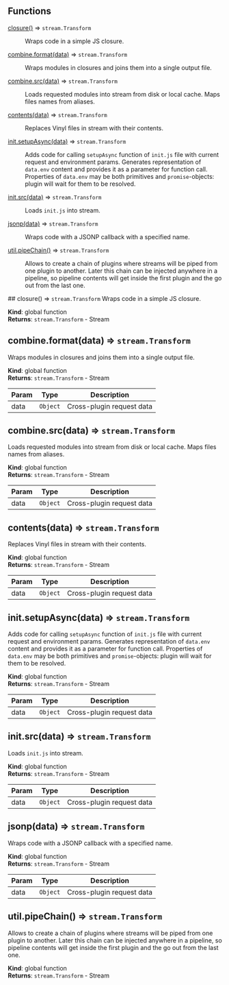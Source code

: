 ## Functions
<dl>
<dt><a href="#closure">closure()</a> ⇒ <code>stream.Transform</code></dt>
<dd><p>Wraps code in a simple JS closure.</p>
</dd>
<dt><a href="#combine.format">combine.format(data)</a> ⇒ <code>stream.Transform</code></dt>
<dd><p>Wraps modules in closures and joins them into a single output file.</p>
</dd>
<dt><a href="#combine.src">combine.src(data)</a> ⇒ <code>stream.Transform</code></dt>
<dd><p>Loads requested modules into stream from disk or local cache.
Maps files names from aliases.</p>
</dd>
<dt><a href="#contents">contents(data)</a> ⇒ <code>stream.Transform</code></dt>
<dd><p>Replaces Vinyl files in stream with their contents.</p>
</dd>
<dt><a href="#init.setupAsync">init.setupAsync(data)</a> ⇒ <code>stream.Transform</code></dt>
<dd><p>Adds code for calling <code>setupAsync</code> function of <code>init.js</code> file with current request and environment params.
Generates representation of <code>data.env</code> content and provides it as a parameter for function call.
Properties of <code>data.env</code> may be both primitives and <code>promise</code>-objects: plugin will wait for them to be resolved.</p>
</dd>
<dt><a href="#init.src">init.src(data)</a> ⇒ <code>stream.Transform</code></dt>
<dd><p>Loads <code>init.js</code> into stream.</p>
</dd>
<dt><a href="#jsonp">jsonp(data)</a> ⇒ <code>stream.Transform</code></dt>
<dd><p>Wraps code with a JSONP callback with a specified name.</p>
</dd>
<dt><a href="#util.pipeChain">util.pipeChain()</a> ⇒ <code>stream.Transform</code></dt>
<dd><p>Allows to create a chain of plugins where streams will be piped from one plugin to another.
Later this chain can be injected anywhere in a pipeline,
so pipeline contents will get inside the first plugin and the go out from the last one.</p>
</dd>
</dl>
<a name="closure"></a>
## closure() ⇒ <code>stream.Transform</code>
Wraps code in a simple JS closure.

**Kind**: global function  
**Returns**: <code>stream.Transform</code> - Stream  
<a name="combine.format"></a>
## combine.format(data) ⇒ <code>stream.Transform</code>
Wraps modules in closures and joins them into a single output file.

**Kind**: global function  
**Returns**: <code>stream.Transform</code> - Stream  

| Param | Type | Description |
| --- | --- | --- |
| data | <code>Object</code> | Cross-plugin request data |

<a name="combine.src"></a>
## combine.src(data) ⇒ <code>stream.Transform</code>
Loads requested modules into stream from disk or local cache.
Maps files names from aliases.

**Kind**: global function  
**Returns**: <code>stream.Transform</code> - Stream  

| Param | Type | Description |
| --- | --- | --- |
| data | <code>Object</code> | Cross-plugin request data |

<a name="contents"></a>
## contents(data) ⇒ <code>stream.Transform</code>
Replaces Vinyl files in stream with their contents.

**Kind**: global function  
**Returns**: <code>stream.Transform</code> - Stream  

| Param | Type | Description |
| --- | --- | --- |
| data | <code>Object</code> | Cross-plugin request data |

<a name="init.setupAsync"></a>
## init.setupAsync(data) ⇒ <code>stream.Transform</code>
Adds code for calling `setupAsync` function of `init.js` file with current request and environment params.
Generates representation of `data.env` content and provides it as a parameter for function call.
Properties of `data.env` may be both primitives and `promise`-objects: plugin will wait for them to be resolved.

**Kind**: global function  
**Returns**: <code>stream.Transform</code> - Stream  

| Param | Type | Description |
| --- | --- | --- |
| data | <code>Object</code> | Cross-plugin request data |

<a name="init.src"></a>
## init.src(data) ⇒ <code>stream.Transform</code>
Loads `init.js` into stream.

**Kind**: global function  
**Returns**: <code>stream.Transform</code> - Stream  

| Param | Type | Description |
| --- | --- | --- |
| data | <code>Object</code> | Cross-plugin request data |

<a name="jsonp"></a>
## jsonp(data) ⇒ <code>stream.Transform</code>
Wraps code with a JSONP callback with a specified name.

**Kind**: global function  
**Returns**: <code>stream.Transform</code> - Stream  

| Param | Type | Description |
| --- | --- | --- |
| data | <code>Object</code> | Cross-plugin request data |

<a name="util.pipeChain"></a>
## util.pipeChain() ⇒ <code>stream.Transform</code>
Allows to create a chain of plugins where streams will be piped from one plugin to another.
Later this chain can be injected anywhere in a pipeline,
so pipeline contents will get inside the first plugin and the go out from the last one.

**Kind**: global function  
**Returns**: <code>stream.Transform</code> - Stream  
